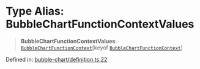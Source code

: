 # Type Alias: BubbleChartFunctionContextValues

> **BubbleChartFunctionContextValues**: [`BubbleChartFunctionContext`](BubbleChartFunctionContext.md)\[keyof [`BubbleChartFunctionContext`](BubbleChartFunctionContext.md)\]

Defined in: [bubble-chart/definition.ts:22](https://github.com/GeoDaCenter/openassistant/blob/fd29806c870b11792765637bc0dc6fbb46bd3016/packages/echarts/src/bubble-chart/definition.ts#L22)
